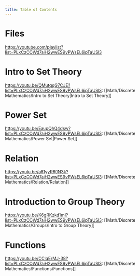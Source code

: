 ```yaml
---
title: Table of Contents
---
```

# Files

https://youtube.com/playlist?list=PLxCzCOWd7aiH2wwES9vPWsEL6ipTaUSl3

# Intro to Set Theory
https://youtu.be/QMutqqG7CJE?list=PLxCzCOWd7aiH2wwES9vPWsEL6ipTaUSl3: [[Math/Discrete Mathematics/Intro to Set Theory|Intro to Set Theory]]

# Power Set
https://youtu.be/EaupQhQ4dsw?list=PLxCzCOWd7aiH2wwES9vPWsEL6ipTaUSl3: [[Math/Discrete Mathematics/Power Set|Power Set]]

# Relation
https://youtu.be/a81yyR60N3k?list=PLxCzCOWd7aiH2wwES9vPWsEL6ipTaUSl3: [[Math/Discrete Mathematics/Relation/Relation]]

# Introduction to Group Theory
https://youtu.be/K6gRKzkd1mI?list=PLxCzCOWd7aiH2wwES9vPWsEL6ipTaUSl3: [[Math/Discrete Mathematics/Groups/Intro to Group Theory]]

# Functions
https://youtu.be/CClqErMJ-38?list=PLxCzCOWd7aiH2wwES9vPWsEL6ipTaUSl3: [[Math/Discrete Mathematics/Functions/Functions]]